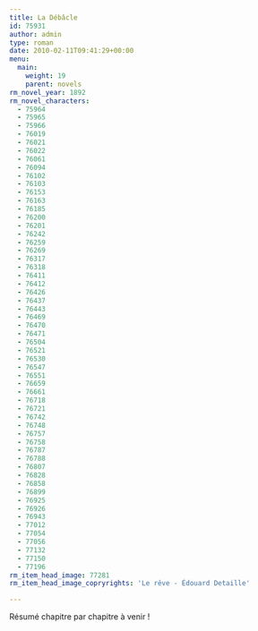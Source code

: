 ```yaml
---
title: La Débâcle
id: 75931
author: admin
type: roman
date: 2010-02-11T09:41:29+00:00
menu:
  main:
    weight: 19
    parent: novels
rm_novel_year: 1892
rm_novel_characters:
  - 75964
  - 75965
  - 75966
  - 76019
  - 76021
  - 76022
  - 76061
  - 76094
  - 76102
  - 76103
  - 76153
  - 76163
  - 76185
  - 76200
  - 76201
  - 76242
  - 76259
  - 76269
  - 76317
  - 76318
  - 76411
  - 76412
  - 76426
  - 76437
  - 76443
  - 76469
  - 76470
  - 76471
  - 76504
  - 76521
  - 76530
  - 76547
  - 76551
  - 76659
  - 76661
  - 76718
  - 76721
  - 76742
  - 76748
  - 76757
  - 76758
  - 76787
  - 76788
  - 76807
  - 76828
  - 76858
  - 76899
  - 76925
  - 76926
  - 76943
  - 77012
  - 77054
  - 77056
  - 77132
  - 77150
  - 77196
rm_item_head_image: 77281
rm_item_head_image_copryrights: 'Le rêve - Édouard Detaille'

---
```

Résumé chapitre par chapitre à venir !